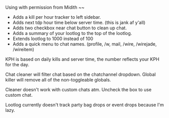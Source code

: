 Using with permission from Midith ~~

- Adds a kill per hour tracker to left sidebar.
- Adds next tdp hour time below server time. (this is jank af y'all)
- Adds two checkbox near chat button to clean up chat.
- Adds a summary of your lootlog to the top of the lootlog.
- Extends lootlog to 1000 instead of 100
- Adds a quick menu to chat names. (profile, /w, mail, /wire, /wirejade, /wireitem)

KPH is based on daily kills and server time, the number reflects your KPH for the day.

Chat cleaner will filter chat based on the chatchannel dropdown. Global killer will remove all of the non-toggleable globals.

Cleaner doesn't work with custom chats atm. Uncheck the box to use custom chat.

Lootlog currently doesn't track party bag drops or event drops because I'm lazy.
